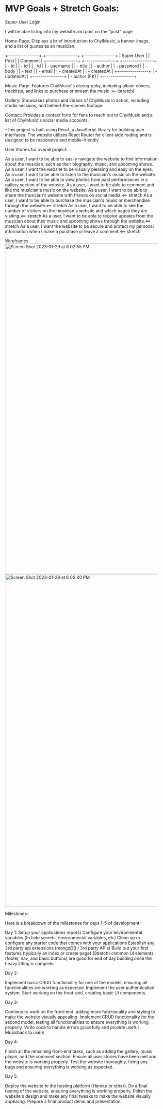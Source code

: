 # MVP Goals + Stretch Goals:

Super-User Login

I will be able to log into my website and post on the "post" page

Home-Page: Displays a brief introduction to ChylMusic, a banner image, and a list of quotes as an musician.

+----------------+ +----------------+ +----------------+
| Super User | | Post | | Comment |
+----------------+ +----------------+ +----------------+
| - id | | - id | | - id |
| - username | | - title | | - author |
| - password | | - body | | - text |
| - email | | - createdAt | | - createdAt |
+----------------+ | - updatedAt | +----------------+
| - author (FK) |
+----------------+

Music-Page: Features ChylMusic's discography, including album covers, tracklists, and links to purchase or stream the music. <--(stretch)

Gallery: Showcases photos and videos of ChylMusic in action, including studio sessions, and behind-the-scenes footage.

Contact: Provides a contact form for fans to reach out to ChylMusic and a list of ChylMusic's social media accounts.

-This project is built using React, a JavaScript library for building user interfaces. The website utilizes React Router for client-side routing and is designed to be responsive and mobile-friendly.

User Stories for overall project:

As a user, I want to be able to easily navigate the website to find information about the musician, such as their biography, music, and upcoming shows.
As a user, I want the website to be visually pleasing and easy on the eyes.
As a user, I want to be able to listen to the musician's music on the website.
As a user, I want to be able to view photos from past performances in a gallery section of the website.
As a user, I want to be able to comment and like the musician's music on the website.
As a user, I want to be able to share the musician's website with friends on social media.<== stretch
As a user, I want to be able to purchase the musician's music or merchandise through the website.<== stretch
As a user, I want to be able to see the number of visitors on the musician's website and which pages they are visiting.<== stretch
As a user, I want to be able to receive updates from the musician about their music and upcoming shows through the website.<== stretch
As a user, I want the website to be secure and protect my personal information when I make a purchase or leave a comment.<== stretch

Wireframes
<img width="1085" alt="Screen Shot 2023-01-29 at 6 02 55 PM" src="https://user-images.githubusercontent.com/115126618/215372532-b0994308-dec1-4c01-ab63-2350d51cfc93.png">
<img width="1091" alt="Screen Shot 2023-01-29 at 6 02 40 PM" src="https://user-images.githubusercontent.com/115126618/215372536-1367bce9-2d06-4c44-85f1-8bfe638b175c.png">

Milestones-

Here is a breakdown of the milestones for days 1-5 of development:

Day 1:
Setup your applications repo(s)
Configure your environmental variables (to hide secrets, environmental variables, etc)
Clean up or configure any starter code that comes with your applications
Establish any 3rd party api extensions (mongoDB / 3rd party APIs)
Build out your first features (typically an index or create page)
(Stretch) common UI elements (footer, nav, and basic buttons) are good for end of day building once the heavy lifting is complete.

Day 2:

Implement basic CRUD functionality for one of the models, ensuring all functionalities are working as expected.
Implement the user authentication system.
Start working on the front-end, creating basic UI components.

Day 3:

Continue to work on the front-end, adding more functionality and styling to make the website visually appealing.
Implement CRUD functionality for the second model, testing all functionalities to ensure everything is working properly.
Write code to handle errors gracefully and provide useful Musicback to users.

Day 4:

Finish all the remaining front-end tasks, such as adding the gallery, music player, and the comment section.
Ensure all user stories have been met and the website is working properly.
Test the website thoroughly, fixing any bugs and ensuring everything is working as expected.

Day 5:

Deploy the website to the hosting platform (Heroku or other).
Do a final testing of the website, ensuring everything is working properly.
Polish the website's design and make any final tweaks to make the website visually appealing.
Prepare a final product demo and presentation.
